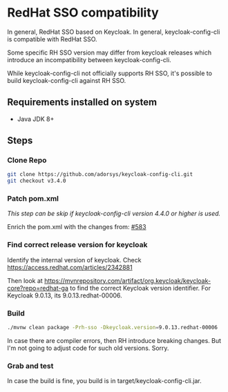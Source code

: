 # RedHat SSO compatibility

In general, RedHat SSO based on Keycloak. In general, keycloak-config-cli is compatible with RedHat SSO.

Some specific RH SSO version may differ from keycloak releases which introduce an incompatibility between keycloak-config-cli.

While keycloak-config-cli not officially supports RH SSO, it's possible to build keycloak-config-cli against RH SSO.

## Requirements installed on system

* Java JDK 8+

## Steps

### Clone Repo
```bash
git clone https://github.com/adorsys/keycloak-config-cli.git
git checkout v3.4.0
```

### Patch pom.xml

_This step can be skip if keycloak-config-cli version 4.4.0 or higher is used._

Enrich the pom.xml with the changes from: [#583](https://github.com/adorsys/keycloak-config-cli/pull/583)

### Find correct release version for keycloak

Identify the internal version of keycloak. Check https://access.redhat.com/articles/2342881

Then look at https://mvnrepository.com/artifact/org.keycloak/keycloak-core?repo=redhat-ga to find the correct Keycloak version identifier. For Keycloak 9.0.13, its 9.0.13.redhat-00006.

### Build

```bash
./mvnw clean package -Prh-sso -Dkeycloak.version=9.0.13.redhat-00006
```

In case there are compiler errors, then RH introduce breaking changes. But I'm not going to adjust code for such old versions. Sorry.

### Grab and test

In case the build is fine, you build is in target/keycloak-config-cli.jar.
